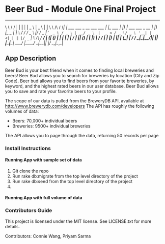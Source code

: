 # Beer Bud - Module One Final Project
 __          __  _                            _          ____                   ____            _
 \ \        / / | |                          | |        |  _ \                 |  _ \          | |
  \ \  /\  / /__| | ___ ___  _ __ ___   ___  | |_ ___   | |_) | ___  ___ _ __  | |_) |_   _  __| |
   \ \/  \/ / _ \ |/ __/ _ \| '_ ` _ \ / _ \ | __/ _ \  |  _ < / _ \/ _ \ '__| |  _ <| | | |/ _` |
    \  /\  /  __/ | (_| (_) | | | | | |  __/ | || (_) | | |_) |  __/  __/ |    | |_) | |_| | (_| |
     \/  \/ \___|_|\___\___/|_| |_| |_|\___|  \__\___/  |____/ \___|\___|_|    |____/ \__,_|\__,_|


## App Description

Beer Bud is your best friend when it comes to finding local breweries and beers! Beer Bud allows you to search for breweries by location (City and Zip Code). Beer bud allows you to find beers from your favorite breweries, by keyword, and the highest rated beers in our user database. Beer Bud allows you to save and rate your favorite beers to your profile.

The scope of our data is pulled from the BreweryDB API, available at http://www.brewerydb.com/developers
The API has roughly the following volumes of data:
  - Beers: 70,000+ individual beers
  - Breweries: 9500+ individual breweries

The API allows you to page through the data, returning 50 records per page

### Install Instructions

#### Running App with sample set of data
  1. Git clone the repo
  2. Run rake db:migrate from the top level directory of the project
  3. Run rake db:seed from the top level directory of the project
  4.

#### Running App with full volume of data

### Contributors Guide
This project is licensed under the MIT license. See LICENSE.txt for more details.


Contributors: Connie Wang, Priyam Sarma
